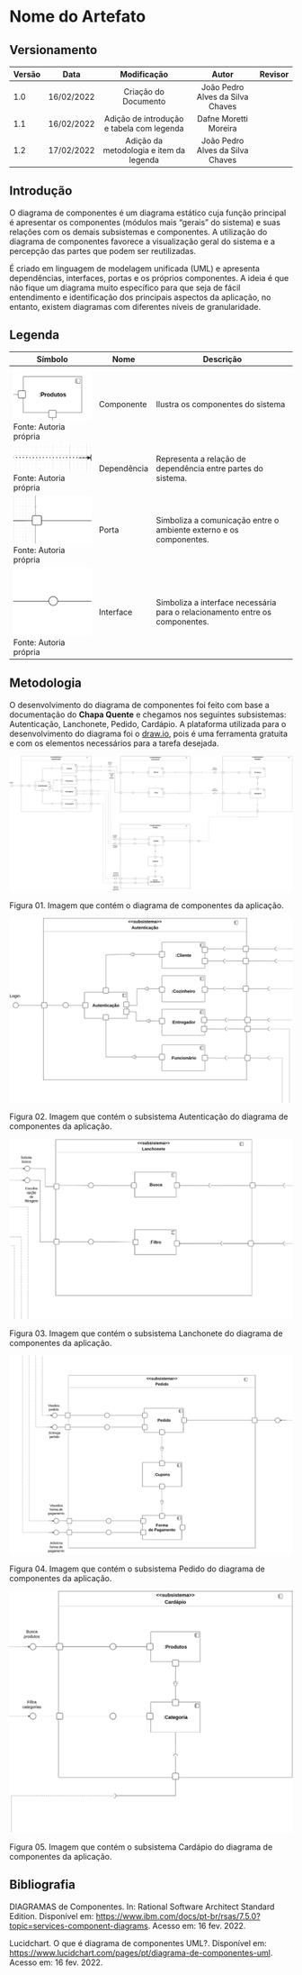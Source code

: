 # Nome do Artefato

## Versionamento

| Versão |    Data    |     Modificação      | Autor | Revisor |
| ------ | :--------: | :------------------: | :---: | :-----: |
| 1.0    | 16/02/2022 | Criação do Documento | João Pedro Alves da Silva Chaves |         |
| 1.1    | 16/02/2022 | Adição de introdução e tabela com legenda | Dafne Moretti Moreira |         |
| 1.2    | 17/02/2022 | Adição da metodologia e item da legenda | João Pedro Alves da Silva Chaves |   |

## Introdução

O diagrama de componentes é um diagrama estático cuja função principal é apresentar os componentes (módulos mais “gerais” do sistema) e suas relações com os demais subsistemas e componentes. A utilização do diagrama de componentes favorece a visualização geral do sistema e a percepção das partes que podem ser reutilizadas. 

É criado em linguagem de modelagem unificada (UML) e apresenta dependências, interfaces, portas e os próprios componentes. A ideia é que não fique um diagrama muito específico para que seja de fácil entendimento e identificação dos principais aspectos da aplicação, no entanto, existem diagramas com diferentes níveis de granularidade.

## Legenda

| Símbolo |  Nome  |  Descrição |
| ------ | ---------- | ------------ |
| ![Componente](./../../assets/images/componente.png ":size=200") </br> Fonte: Autoria própria  | Componente | Ilustra os componentes do sistema |
| ![Dependência](./../../assets/images/dependencia.png ":size=200") </br> Fonte: Autoria própria    | Dependência | Representa a relação de dependência entre partes do sistema. |
| ![Porta](./../../assets/images/porta.png ":size=200") </br> Fonte: Autoria própria   | Porta |  Simboliza a comunicação entre o ambiente externo e os componentes. |
| ![Interface](./../../assets/images/interface.png ":size=200") </br> Fonte: Autoria própria   | Interface |  Simboliza a interface necessária para o relacionamento entre os componentes. |

## Metodologia

O desenvolvimento do diagrama de componentes foi feito com base a documentação do **Chapa Quente** e chegamos nos seguintes subsistemas: Autenticação, Lanchonete, Pedido, Cardápio. A plataforma utilizada para o desenvolvimento do diagrama foi o [draw.io](https://app.diagrams.net), pois é uma ferramenta gratuita e com os elementos necessários para a tarefa desejada.

![Diagrama de Componentes](../../assets/images/diagrama_de_componentes.png)
<figcaption>Figura 01. Imagem que contém o diagrama de componentes da aplicação.</figcaption>

![Subsistema Autenticação](../../assets/images/subsistema_autenticacao.png)
<figcaption>Figura 02. Imagem que contém o subsistema Autenticação do diagrama de componentes da aplicação.</figcaption>

![Subsistema Lanchonete](../../assets/images/subsistema_lanchonete.png)
<figcaption>Figura 03. Imagem que contém o subsistema Lanchonete do diagrama de componentes da aplicação.</figcaption>

![Subsistema Pedido](../../assets/images/subsistema_pedido.png)
<figcaption>Figura 04. Imagem que contém o subsistema Pedido do diagrama de componentes da aplicação.</figcaption>

![Subsistema Cardápio](../../assets/images/subsistema_cardapio.png)
<figcaption>Figura 05. Imagem que contém o subsistema Cardápio do diagrama de componentes da aplicação.</figcaption>

## Bibliografia

DIAGRAMAS de Componentes. In: Rational Software Architect Standard Edition. Disponível em: https://www.ibm.com/docs/pt-br/rsas/7.5.0?topic=services-component-diagrams. Acesso em: 16 fev. 2022.

Lucidchart. O que é diagrama de componentes UML?. Disponível em: <https://www.lucidchart.com/pages/pt/diagrama-de-componentes-uml>. Acesso em: 16 fev. 2022.
